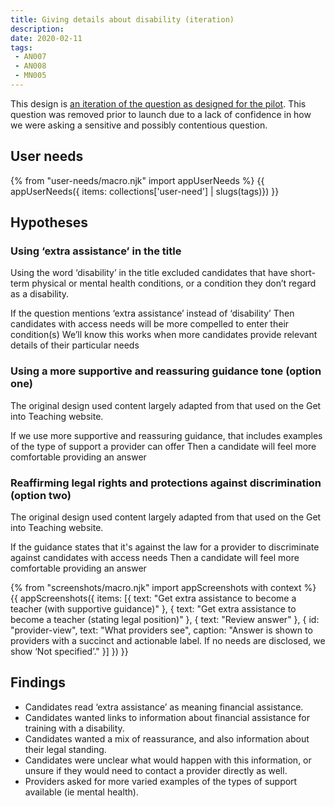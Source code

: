 ```yaml
---
title: Giving details about disability (iteration)
description:
date: 2020-02-11
tags:
 - AN007
 - AN008
 - MN005
---
```

This design is [an iteration of the question as designed for the pilot](/apply-for-teacher-training/training-with-a-disability). This question was removed prior to launch due to a lack of confidence in how we were asking a sensitive and possibly contentious question.

## User needs

{% from "user-needs/macro.njk" import appUserNeeds %}
{{ appUserNeeds({ items: collections['user-need'] | slugs(tags)}) }}

## Hypotheses

### Using ‘extra assistance’ in the title

Using the word ‘disability’ in the title excluded candidates that have short-term physical or mental health conditions, or a condition they don’t regard as a disability.

If the question mentions ‘extra assistance’ instead of ‘disability’
Then candidates with access needs will be more compelled to enter their condition(s)
We’ll know this works when more candidates provide relevant details of their particular needs

### Using a more supportive and reassuring guidance tone (option one)

The original design used content largely adapted from that used on the Get into Teaching website.

If we use more supportive and reassuring guidance, that includes examples of the type of support a provider can offer
Then a candidate will feel more comfortable providing an answer

### Reaffirming legal rights and protections against discrimination (option two)

The original design used content largely adapted from that used on the Get into Teaching website.

If the guidance states that it's against the law for a provider to discriminate against candidates with access needs
Then a candidate will feel more comfortable providing an answer

{% from "screenshots/macro.njk" import appScreenshots with context %}
{{ appScreenshots({
  items: [{
    text: "Get extra assistance to become a teacher (with supportive guidance)"
  }, {
    text: "Get extra assistance to become a teacher (stating legal position)"
  }, {
    text: "Review answer"
  }, {
    id: "provider-view",
    text: "What providers see",
    caption: "Answer is shown to providers with a succinct and actionable label. If no needs are disclosed, we show ‘Not specified’."
  }]
}) }}

## Findings

* Candidates read ‘extra assistance’ as meaning financial assistance.
* Candidates wanted links to information about financial assistance for training with a disability.
* Candidates wanted a mix of reassurance, and also information about their legal standing.
* Candidates were unclear what would happen with this information, or unsure if they would need to contact a provider directly as well.
* Providers asked for more varied examples of the types of support available (ie mental health).
